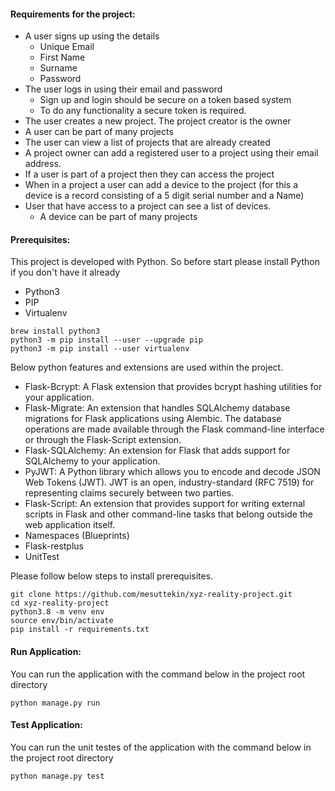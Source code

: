 #### Requirements for the project:
* A user signs up using the details
    * Unique Email
    * First Name
    * Surname
    * Password
* The user logs in using their email and password
    * Sign up and login should be secure on a token based system
    * To do any functionality a secure token is required.
* The user creates a new project.  The project creator is the owner
* A user can be part of many projects
* The user can view a list of projects that are already created
* A project owner can add a registered user to a project using their email address.
* If a user is part of a project then they can access the project
* When in a project a user can add a device to the project (for this a device is a record consisting of a 5 digit serial number and a Name)
* User that have access to a project can see a list of devices.
    * A device can be part of many projects

#### Prerequisites:
This project is developed with Python. So before start please install Python if you don't have it already

* Python3
* PIP
* Virtualenv
```
brew install python3
python3 -m pip install --user --upgrade pip
python3 -m pip install --user virtualenv
```

Below python features and extensions are used within the project. 
* Flask-Bcrypt: A Flask extension that provides bcrypt hashing utilities for your application.
* Flask-Migrate: An extension that handles SQLAlchemy database migrations for Flask applications using Alembic. The database operations are made available through the Flask command-line interface or through the Flask-Script extension.
* Flask-SQLAlchemy: An extension for Flask that adds support for SQLAlchemy to your application.
* PyJWT: A Python library which allows you to encode and decode JSON Web Tokens (JWT). JWT is an open, industry-standard (RFC 7519) for representing claims securely between two parties.
* Flask-Script: An extension that provides support for writing external scripts in Flask and other command-line tasks that belong outside the web application itself.
* Namespaces (Blueprints)
* Flask-restplus
* UnitTest

Please follow below steps to install prerequisites.
```
git clone https://github.com/mesuttekin/xyz-reality-project.git
cd xyz-reality-project
python3.8 -m venv env
source env/bin/activate
pip install -r requirements.txt
```

#### Run Application:

You can run the application with the command below in the project root directory

```
python manage.py run
```

#### Test Application:

You can run the unit testes of the application with the command below in the project root directory

```
python manage.py test
```
